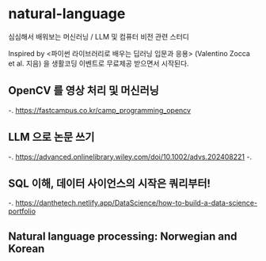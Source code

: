 # natural-language
심심해서 배워보는 머신러닝 / LLM 및 컴퓨터 비전 관련 스터디 

Inspired by <파이썬 라이브러리로 배우는 딥러닝 입문과 응용> (Valentino Zocca et al. 지음) 을 생활코딩 이벤트로 무료제공 받으면서 시작된다. 


## OpenCV 를 영상 처리 및 머신러닝
-. https://fastcampus.co.kr/camp_programming_opencv



## LLM 으로 논문 쓰기 
-. https://advanced.onlinelibrary.wiley.com/doi/10.1002/advs.202408221
-. 


## SQL 이해, 데이터 사이언스의 시작은 쿼리부터! 
-. https://danthetech.netlify.app/DataScience/how-to-build-a-data-science-portfolio



## Natural language processing: Norwegian and Korean 
